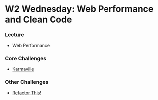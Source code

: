 # W2 Wednesday: Web Performance and Clean Code

### Lecture

- Web Performance

### Core Challenges
- [Karmaville](../../../../karmaville-challenge)

### Other Challenges
- [Refactor This!](https://github.com/chi-rock-doves-2015/refactor-this-challenge)
